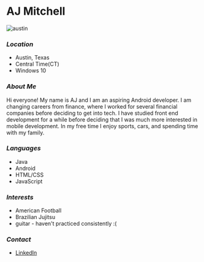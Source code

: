 # AJ Mitchell #

![austin](https://images.fineartamerica.com/images-medium-large-5/austin-texas-evening-excitement-cityscape-skyline-skyscrapers-congress-avenue-bridge-dszc.jpg)

### *Location* ###
* Austin, Texas 
* Central Time(CT)
* Windows 10

### *About Me* ###
Hi everyone! My name is AJ and I am an aspiring Android developer. I am changing careers from finance, where I worked for several financial companies before deciding to get into tech. I have studied front end development for a while before deciding that I was much more interested in mobile development. In my free time I enjoy sports, cars, and spending time with my family.

### *Languages* ###
* Java
* Android
* HTML/CSS
* JavaScript

### *Interests* ###
* American Football
* Brazilian Jujitsu
* guitar - haven't practiced consistently :(

### *Contact* ###
* [LinkedIn](https://www.linkedin.com/in/aj-mitchell/)
